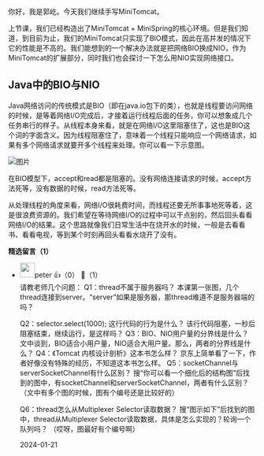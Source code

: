 你好，我是郭屹。今天我们继续手写MiniTomcat。

上节课，我们已经构造出了MiniTomcat + MiniSpring的核心环境。但是我们知道，到目前为止，我们的MiniTomcat只实现了BIO模式，因此在高并发的情况下它的性能是不高的。我们能想到的一个解决办法就是把网络BIO换成NIO，作为MiniTomcat的扩展部分，同时我们也会探讨一下怎么用NIO实现网络接口。

## Java中的BIO与NIO

Java网络访问的传统模式是BIO（即在java.io包下的类），也就是线程要访问网络的时候，是等着网络I/O完成后，才接着运行线程后面的任务，你可以想象成几个任务串行的样子。从线程本身来看，就是在网络I/O这里阻塞住了，这也是BIO这个词的字面含义。因为线程阻塞住了，意味着一个线程只能响应一个网络请求，如果有多个网络请求就要开多个线程来处理。你可以看一下示意图。

![图片](https://static001.geekbang.org/resource/image/b9/34/b9047e18f17154acfd9ced0657bcf334.png?wh=1920x853)

在BIO模型下，accept和read都是阻塞的。没有网络连接请求的时候，accept方法死等，没有数据的时候，read方法死等。

从处理线程的角度来看，网络I/O很耗费时间，而线程还要无所事事地死等着，这是很浪费资源的。我们希望在等待网络I/O的过程中可以干点别的，然后回头看看网络I/O的结果。这个思路就像我们日常生活中在烧开水的时候，一般是去看看书、看看电视，等到某个时刻再回头看看水烧开了没有。
<div><strong>精选留言（1）</strong></div><ul>
<li><img src="https://static001.geekbang.org/account/avatar/00/10/25/87/f3a69d1b.jpg" width="30px"><span>peter</span> 👍（0） 💬（1）<div>请教老师几个问题：
Q1：thread不属于服务器吗？
本课第一张图，几个thread连接到server。“server”如果是服务器，那thread难道不是服务器端的吗？

Q2：selector.select(1000); 这行代码的行为是什么？
该行代码阻塞，一秒后阻塞结束，继续运行，是这样吗？
Q3：BIO、NIO用户量的分界线是什么？
文中谈到，BIO适合小用户量，NIO适合大用户量。那么，两者的分界线是什么？
Q4：《Tomcat 内核设计剖析》这本书怎么样？
京东上简单看了一下，作者好像没有特殊的经历，不知道这本书怎么样。
Q5：socketChannel与serverSocketChannel有什么区别？
搜“你可以看一个细化后的结构图”后找到的图中，有socketChannel和serverSocketChannel，两者有什么区别？ （文中有多个图的时候，图有个编号还是比较好的）

Q6：thread怎么从Multiplexer Selector读取数据？
搜“图示如下”后找到的图中，thread从Multiplexer Selector读取数据，具体是怎么实现的？轮询一个队列吗？ （哎呀，图最好有个编号啊）</div>2024-01-21</li><br/>
</ul>